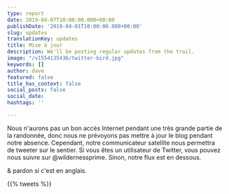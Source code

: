 ```yaml
---
type: report
date: 2019-04-07T10:00:00.000+00:00
publishDate: '2019-04-01T10:00:00.000+00:00'
slug: updates
translationKey: updates
title: Mise à jour
description: We'll be posting regular updates from the trail.
image: "/v1554135436/twitter-bird.jpg"
keywords: []
author: dave
featured: false
title_has_context: false
social_posts: false
social_date: 
hashtags: ''

---
```

Nous n'aurons pas un bon accès Internet pendant une très grande partie de la randonnée, donc nous ne prévoyons pas mettre à jour le blog pendant notre absence. Cependant, notre communicateur satellite nous permettra de tweeter sur le sentier. Si vous êtes un utilisateur de Twitter, vous pouvez nous suivre sur @wildernessprime. Sinon, notre flux est en dessous.

& pardon si c'est en anglais.

{{% tweets %}}